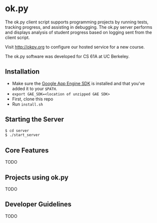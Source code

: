 ok.py
=====

The ok.py client script supports programming projects by running tests, tracking
progress, and assisting in debugging. The ok.py server performs and displays
analysis of student progress based on logging sent from the client script. 

Visit http://okpy.org to configure our hosted service for a new course. 

The ok.py software was developed for CS 61A at UC Berkeley.

Installation
-------------
* Make sure the [Google App Engine SDK](https://developers.google.com/appengine/downloads) is installed and that you've added it to your `$PATH`.
* `export GAE_SDK=<location of unzipped GAE SDK>`
* First, clone this repo
* Run `install.sh`


Starting the Server
-------------
```bash
$ cd server
$ ./start_server
```
Core Features
-------------

TODO

Projects using ok.py
--------------------

TODO

Developer Guidelines
--------------------

TODO
